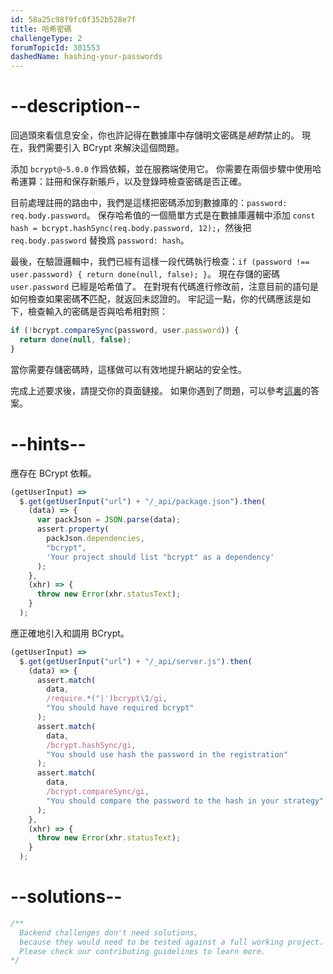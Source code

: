 ```yaml
---
id: 58a25c98f9fc0f352b528e7f
title: 哈希密碼
challengeType: 2
forumTopicId: 301553
dashedName: hashing-your-passwords
---
```


# --description--

回過頭來看信息安全，你也許記得在數據庫中存儲明文密碼是*絕對*禁止的。 現在，我們需要引入 BCrypt 來解決這個問題。

添加 `bcrypt@~5.0.0` 作爲依賴，並在服務端使用它。 你需要在兩個步驟中使用哈希運算：註冊和保存新賬戶，以及登錄時檢查密碼是否正確。

目前處理註冊的路由中，我們是這樣把密碼添加到數據庫的：`password: req.body.password`。 保存哈希值的一個簡單方式是在數據庫邏輯中添加 `const hash = bcrypt.hashSync(req.body.password, 12);`，然後把 `req.body.password` 替換爲 `password: hash`。

最後，在驗證邏輯中，我們已經有這樣一段代碼執行檢查：`if (password !== user.password) { return done(null, false); }`。 現在存儲的密碼 `user.password` 已經是哈希值了。 在對現有代碼進行修改前，注意目前的語句是如何檢查如果密碼**不**匹配，就返回未認證的。 牢記這一點，你的代碼應該是如下，檢查輸入的密碼是否與哈希相對照：

```js
if (!bcrypt.compareSync(password, user.password)) {
  return done(null, false);
}
```

當你需要存儲密碼時，這樣做可以有效地提升網站的安全性。

完成上述要求後，請提交你的頁面鏈接。 如果你遇到了問題，可以參考[這裏](https://gist.github.com/camperbot/dc16cca09daea4d4151a9c36a1fab564)的答案。

# --hints--

應存在 BCrypt 依賴。

```js
(getUserInput) =>
  $.get(getUserInput("url") + "/_api/package.json").then(
    (data) => {
      var packJson = JSON.parse(data);
      assert.property(
        packJson.dependencies,
        "bcrypt",
        'Your project should list "bcrypt" as a dependency'
      );
    },
    (xhr) => {
      throw new Error(xhr.statusText);
    }
  );
```

應正確地引入和調用 BCrypt。

```js
(getUserInput) =>
  $.get(getUserInput("url") + "/_api/server.js").then(
    (data) => {
      assert.match(
        data,
        /require.*("|')bcrypt\1/gi,
        "You should have required bcrypt"
      );
      assert.match(
        data,
        /bcrypt.hashSync/gi,
        "You should use hash the password in the registration"
      );
      assert.match(
        data,
        /bcrypt.compareSync/gi,
        "You should compare the password to the hash in your strategy"
      );
    },
    (xhr) => {
      throw new Error(xhr.statusText);
    }
  );
```

# --solutions--

```js
/**
  Backend challenges don't need solutions, 
  because they would need to be tested against a full working project. 
  Please check our contributing guidelines to learn more.
*/
```
